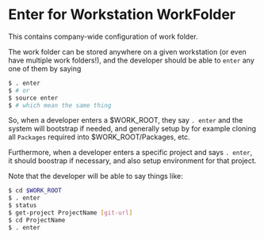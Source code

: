 # Enter for Workstation WorkFolder
This contains company-wide configuration of work folder.

The work folder can be stored anywhere on a given workstation (or even have multiple work folders!), and the developer should be able to `enter` any one of them by saying

```bash
$ . enter
$ # or
$ source enter
$ # which mean the same thing
```
So, when a developer enters a $WORK_ROOT, they say `. enter` and the system will bootstrap if needed, and generally setup by for example cloning all `Packages` required into $WORK_ROOT/Packages, etc.

Furthermore, when a developer enters a specific project and says `. enter`, it should boostrap if necessary, and also setup environment for that project.

Note that the developer will be able to say things like:

```bash
$ cd $WORK_ROOT
$ . enter
$ status
$ get-project ProjectName [git-url]
$ cd ProjectName
$ . enter
```





